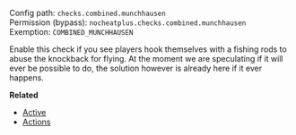 Config path: `checks.combined.munchhausen`  
Permission (bypass): `nocheatplus.checks.combined.munchhausen`  
Exemption: `COMBINED_MUNCHHAUSEN`  

Enable this check if you see players hook themselves with a fishing rods to abuse the knockback for flying. At the moment we are speculating if it will ever be possible to do, the solution however is already here if it ever happens.

**Related**
* [Active](Global#Active)
* [Actions](Global#Actions)